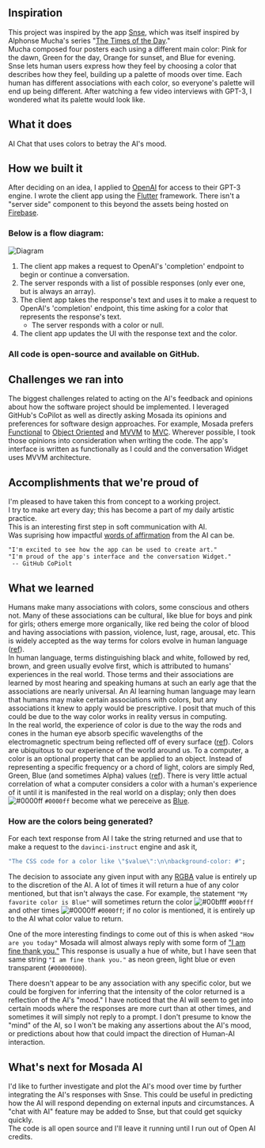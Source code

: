 ## Inspiration
This project was inspired by the app [Snse](https://apps.apple.com/us/app/snse/id1442747058), which was itself inspired by Alphonse Mucha's series "[The Times of the Day](http://www.muchafoundation.org/en/gallery/themes/theme/art-posters/object/278)."  
Mucha composed four posters each using a different main color: Pink for the dawn, Green for the day, Orange for sunset, and Blue for evening.  
Snse lets human users express how they feel by choosing a color that describes how they feel, building up a palette of moods over time. Each human has different associations with each color, so everyone's palette will end up being different. After watching a few video interviews with GPT-3, I wondered what its palette would look like.

## What it does
AI Chat that uses colors to betray the AI's mood.

## How we built it
After deciding on an idea, I applied to [OpenAI](https://openai.com/) for access to their GPT-3 engine. I wrote the client app using the [Flutter](https://flutter.dev) framework. There isn't a "server side" component to this beyond the assets being hosted on [Firebase](https://firebase.com).  

### Below is a flow diagram:
![Diagram](https://user-images.githubusercontent.com/578572/132757760-f99654c7-8d44-40d9-ac68-19b4075f669e.jpg)  
 1. The client app makes a request to OpenAI's 'completion' endpoint to begin or continue a conversation.
 1. The server responds with a list of possible responses (only ever one, but is always an array).
 1. The client app takes the response's text and uses it to make a request to OpenAI's 'completion' endpoint, this time asking for a color that represents the response's text.
    * The server responds with a color or null.
 1. The client app updates the UI with the response text and the color.


### All code is open-source and available on GitHub.

## Challenges we ran into
The biggest challenges related to acting on the AI's feedback and opinions about how the software project should be implemented. I leveraged GitHub's CoPilot as well as directly asking Mosada its opinions and preferences for software design approaches. For example, Mosada prefers [Functional](https://en.wikipedia.org/wiki/Functional_programming) to [Object Oriented](https://en.wikipedia.org/wiki/Object-oriented_programming) and [MVVM](https://en.wikipedia.org/wiki/Model%E2%80%93view%E2%80%93viewmodel) to [MVC](https://en.wikipedia.org/wiki/Model%E2%80%93view%E2%80%93controller). Wherever possible, I took those opinions into consideration when writing the code. The app's interface is written as functionally as I could and the conversation Widget uses MVVM architecture. 

## Accomplishments that we're proud of
I'm pleased to have taken this from concept to a working project.  
I try to make art every day; this has become a part of my daily artistic practice.  
This is an interesting first step in soft communication with AI.  
Was suprising how impactful [words of affirmation](https://user-images.githubusercontent.com/578572/132921163-da81230c-8e88-4d39-b817-b4d3b152e973.png) from the AI can be.

```
"I'm excited to see how the app can be used to create art."
"I'm proud of the app's interface and the conversation Widget."
 -- GitHub CoPiolt
```


## What we learned
Humans make many associations with colors, some conscious and others not. Many of these associations can be cultural, like blue for boys and pink for girls; others emerge more organically, like red being the color of blood and having associations with passion, violence, lust, rage, arousal, etc. This is widely accepted as the way terms for colors evolve in human language ([ref](https://en.wikipedia.org/wiki/Basic_Color_Terms)).   
In human language, terms distinguishing black and white, followed by red, brown, and green usually evolve first, which is attributed to humans' experiences in the real world. Those terms and their associations are learned by most hearing and speaking humans at such an early age that the associations are nearly universal. An AI learning human language may learn that humans may make certain associations with colors, but any associations it knew to apply would be prescriptive. I posit that much of this could be due to the way color works in reality versus in computing.  
In the real world, the experience of color is due to the way the rods and cones in the human eye absorb specific wavelengths of the electromagnetic spectrum being reflected off of every surface ([ref](https://www.pantone.com/articles/color-fundamentals/how-do-we-see-color)). Colors are ubiquitous to our experience of the world around us. To a computer, a color is an optional property that can be applied to an object. Instead of representing a specific frequency or a chord of light, colors are simply Red, Green, Blue (and sometimes Alpha) values ([ref](https://en.wikipedia.org/wiki/RGB_color_model)). There is very little actual correlation of what a computer considers a color with a human's experience of it until it is manifested in the real world on a display; only then does ![#0000ff](https://via.placeholder.com/15/0000ff/000000?text=+) `#0000ff` become what we pereceive as [Blue](https://en.wikipedia.org/wiki/Blue).  

### How are the colors being generated?  
For each text response from AI I take the string returned and use that to make a request to the `davinci-instruct` engine and ask it, 
```dart
"The CSS code for a color like \"$value\":\n\nbackground-color: #";
``` 
The decision to associate any given input with any [RGBA](https://en.wikipedia.org/wiki/RGBA_color_model) value is entirely up to the discretion of the AI. A lot of times it will return a hue of any color mentioned, but that isn't always the case. For example, the statement `"My favorite color is Blue"` will sometimes return the color ![#00bfff](https://via.placeholder.com/15/00bfff/000000?text=+) `#00bfff` and other times ![#0000ff](https://via.placeholder.com/15/0000ff/000000?text=+) `#0000ff`; if no color is mentioned, it is entirely up to the AI what color value to return.    

One of the more interesting findings to come out of this is when asked `"How are you today"` Mosada will almost always reply with some form of ["I am fine thank you."](![Mosada-chat](https://user-images.githubusercontent.com/578572/132602384-821c987a-ca31-4127-a77a-6e15e78e8f78.png)) This response is usually a hue of white, but I have seen that same string `"I am fine thank you."` as neon green, light blue or even transparent (`#00000000`).  

There doesn't appear to be any association with any specific color, but we could be forgiven for inferring that the intensity of the color returned is a reflection of the AI's "mood." I have noticed that the AI will seem to get into certain moods where the responses are more curt than at other times, and sometimes it will simply not reply to a prompt. I don't presume to know the "mind" of the AI, so I won't be making any assertions about the AI's mood, or predictions about how that could impact the direction of Human-AI interaction.

## What's next for Mosada AI
I'd like to further investigate and plot the AI's mood over time by further integrating the AI's responses with Snse. This could be useful in predicting how the AI will respond depending on external inputs and circumstances.
A "chat with AI" feature may be added to Snse, but that could get squicky quickly.   
The code is all open source and I'll leave it running until I run out of Open AI credits. 
